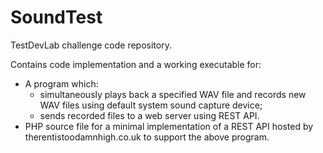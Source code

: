 # SoundTest
TestDevLab challenge code repository.

Contains code implementation and a working executable for:
- A program which:
    * simultaneously plays back a specified WAV file and records new WAV files using default system sound capture device;
    * sends recorded files to a web server using REST API.
- PHP source file for a minimal implementation of a REST API hosted by therentistoodamnhigh.co.uk to support the above program.
